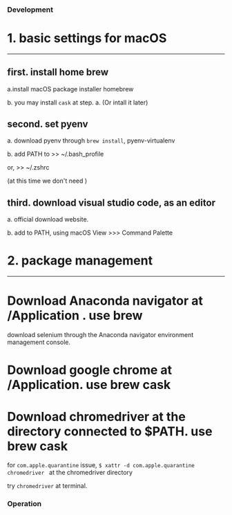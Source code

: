 ### Development


# 1. basic settings for macOS

---

first. install home brew
---

  a.install macOS package installer homebrew

  b. you may install ```cask``` at step. a. (Or intall it later)

second. set pyenv
---

a. download pyenv through ```brew install```, pyenv-virtualenv

b. add PATH to >> ~/.bash_profile 

or,  >> ~/.zshrc

(at this time we don't need )

third. download visual studio code, as an editor
---

a. official download website.

b. add to PATH, using macOS View >>> Command Palette


# 2. package management

---


# Download Anaconda navigator at /Application . use brew

download selenium through the Anaconda navigator environment management console.

# Download google chrome at /Application. use brew cask


# Download chromedriver at the directory connected to $PATH. use brew cask

for ```com.apple.quarantine``` issue, ```$ xattr -d com.apple.quarantine chromedriver ``` at the chromedriver directory

try ```chromedriver``` at terminal.


### Operation
